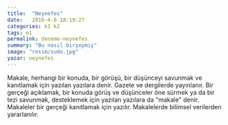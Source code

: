 ```yaml
---
title:  "Neynefes"
date:   2016-4-6 18:19:27
categories: k1 k2
tags: e1
permalink: deneme-neynefes
summary: "Bu nasıl birşeymiş"
image: "resim/sudo.jpg"
yazar: neynefes
---
```


Makale, herhangi bir konuda, bir görüşü, bir düşünceyi savunmak ve kanıtlamak için yazılan yazılara denir. Gazete ve dergilerde yayınlanır. Bir gerçeği açıklamak, bir konuda görüş ve düşünceler öne sürmek ya da bir tezi savunmak, desteklemek için yazılan yazılara da "makale" denir. Makaleler bir gerçeği kanıtlamak için yazılır. Makalelerde bilimsel verilerden yararlanılır.

